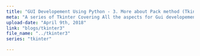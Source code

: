 ```yaml
---
title: "GUI Developement Using Python - 3. More about Pack method (Tkinter Geometry manager)"
meta: "A series of Tkinter Covering All the aspects for Gui developement from scratch."
upload-date: "April 9th, 2018"
link: "blogs/tkinter3"
file_name: "../tkinter3"
series: "tkinter"

---
```



